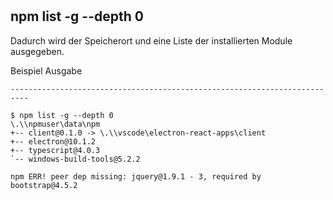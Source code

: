 #
## npm list -g --depth 0

<p>Dadurch wird der Speicherort und eine Liste der installierten Module ausgegeben.</p>

<p style="font-color:">Beispiel Ausgabe</p>

```code
--------------------------------------------------------------------------

$ npm list -g --depth 0
\.\\npmuser\data\npm
+-- client@0.1.0 -> \.\\vscode\electron-react-apps\client
+-- electron@10.1.2
+-- typescript@4.0.3
`-- windows-build-tools@5.2.2

npm ERR! peer dep missing: jquery@1.9.1 - 3, required by bootstrap@4.5.2


```

#